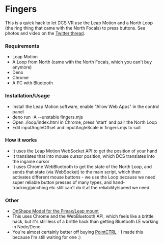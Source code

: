# Fingers

This is a quick hack to let DCS VR use the Leap Motion and a North Loop (the
ring thing that came with the North Focals) to press buttons. See photos and video on the [Twitter thread](https://twitter.com/gmurphy/status/1341829602138681345).

### Requirements

* Leap Motion
* A Loop from North (came with the North Focals, which you can't buy anymore)
* Deno
* Chrome
* A PC with Bluetooth

### Installation/Usage

* Install the Leap Motion software, enable "Allow Web Apps" in the control panel
* deno run -A --unstable fingers.mjs
* Open ./loop/index.html in Chrome, press 'start' and pair the North Loop
* Edit inputAngleOffset and inputAngleScale in fingers.mjs to suit

### How it works

* It uses the Leap Motion WebSocket API to get the position of your hand
* It translates that into mouse cursor position, which DCS translates into the ingame cursor
* It uses Chrome WebBluetooth to get the state of the North Loop, and sends that state (via WebSocket) to the main script, which then activates different mouse buttons - we use the Loop because we need super reliable button presses of many types, and hand-tracking/pinching etc still can't do it at the reliability/speed we need.

### Other

* [OnShape Model for the Pimax/Leap mount](https://cad.onshape.com/documents/ae5a6cb30a9eb6d1e482df71/w/023af4907bc823d27392def4/e/ad8553e8c3b3b2fdd51e0683)
* This uses Chrome and the WebBluetooth API, which feels like a brittle hack, but
  it's still less of a brittle hack than getting Bluetooth LE working in Node/Deno
* You're almost certainly better off buying [PointCTRL](http://pointctrl.com/) - I made this because I'm still waiting for one :)